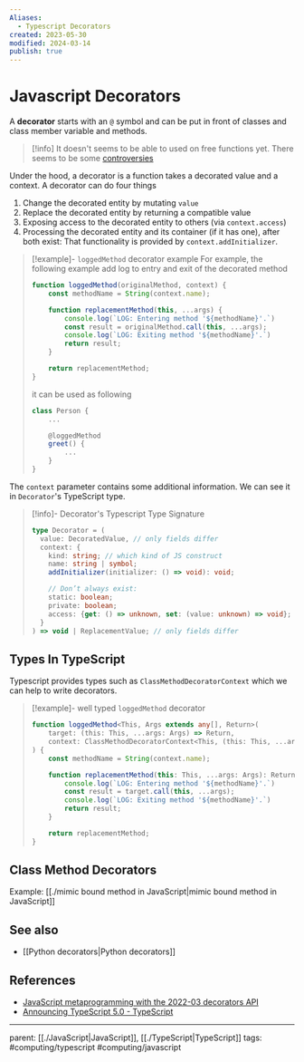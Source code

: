 ```yaml
---
Aliases:
  - Typescript Decorators
created: 2023-05-30
modified: 2024-03-14
publish: true
---
```


# Javascript Decorators

A **decorator** starts with an `@` symbol and can be put in front of classes and class member variable and methods.

> [!info] It doesn't seems to be able to used on free functions yet. There seems to be some [controversies](https://github.com/wycats/javascript-decorators/issues/4)

Under the hood, a decorator is a function takes a decorated value and a context. A decorator can do four things
1. Change the decorated entity by mutating `value`
2. Replace the decorated entity by returning a compatible value
3. Exposing access to the decorated entity to others (via `context.access`)
4. Processing the decorated entity and its container (if it has one), after both exist: That functionality is provided by `context.addInitializer`.
> [!example]- `loggedMethod` decorator example
> For example, the following example add log to entry and exit of the decorated method
> ```js
> function loggedMethod(originalMethod, context) {
>     const methodName = String(context.name);
> 
>     function replacementMethod(this, ...args) {
>         console.log(`LOG: Entering method '${methodName}'.`)
>         const result = originalMethod.call(this, ...args);
>         console.log(`LOG: Exiting method '${methodName}'.`)
>         return result;
>     }
> 
>     return replacementMethod;
> }
> ```
> it can be used as following
> ```js
> class Person {
>     ...
> 
>     @loggedMethod
>     greet() {
>         ...
>     }
> }
> ```

The `context` parameter contains some additional information. We can see it in `Decorator`'s TypeScript type.
> [!info]- Decorator's Typescript Type Signature
> ```ts
> type Decorator = (
>   value: DecoratedValue, // only fields differ
>   context: {
>     kind: string; // which kind of JS construct
>     name: string | symbol;
>     addInitializer(initializer: () => void): void;
> 
>     // Don’t always exist:
>     static: boolean;
>     private: boolean;
>     access: {get: () => unknown, set: (value: unknown) => void};
>   }
> ) => void | ReplacementValue; // only fields differ
> ```

## Types In TypeScript
Typescript provides types such as `ClassMethodDecoratorContext` which we can help to write decorators.

> [!example]- well typed `loggedMethod` decorator
> ```typescript
> function loggedMethod<This, Args extends any[], Return>(
>     target: (this: This, ...args: Args) => Return,
>     context: ClassMethodDecoratorContext<This, (this: This, ...args: Args) => Return>
> ) {
>     const methodName = String(context.name);
> 
>     function replacementMethod(this: This, ...args: Args): Return {
>         console.log(`LOG: Entering method '${methodName}'.`)
>         const result = target.call(this, ...args);
>         console.log(`LOG: Exiting method '${methodName}'.`)
>         return result;
>     }
> 
>     return replacementMethod;
> }
> ```

## Class Method Decorators
Example: [[./mimic bound method in JavaScript|mimic bound method in JavaScript]]

## See also
- [[Python decorators|Python decorators]]

## References
- [JavaScript metaprogramming with the 2022-03 decorators API](https://2ality.com/2022/10/javascript-decorators.html)
- [Announcing TypeScript 5.0 - TypeScript](https://devblogs.microsoft.com/typescript/announcing-typescript-5-0/#decorators)
---
parent: [[./JavaScript|JavaScript]], [[./TypeScript|TypeScript]]
tags: #computing/typescript #computing/javascript